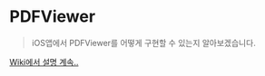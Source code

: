 # PDFViewer

> iOS앱에서 PDFViewer를 어떻게 구현할 수 있는지 알아보겠습니다.

[Wiki에서 설명 계속..](https://github.com/synature14/PDFViewer/wiki)

